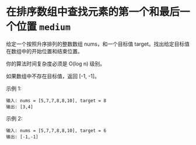 # 在排序数组中查找元素的第一个和最后一个位置 `medium`

给定一个按照升序排列的整数数组 nums，和一个目标值 target。找出给定目标值在数组中的开始位置和结束位置。

你的算法时间复杂度必须是 O(log n) 级别。

如果数组中不存在目标值，返回 [-1, -1]。

示例 1:

```
输入: nums = [5,7,7,8,8,10], target = 8
输出: [3,4]
```

示例 2:

```
输入: nums = [5,7,7,8,8,10], target = 6
输出: [-1,-1]
```
